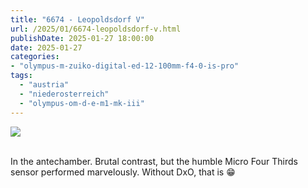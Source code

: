 ```yaml
---
title: "6674 - Leopoldsdorf V"
url: /2025/01/6674-leopoldsdorf-v.html
publishDate: 2025-01-27 18:00:00
date: 2025-01-27
categories:
- "olympus-m-zuiko-digital-ed-12-100mm-f4-0-is-pro"
tags:
  - "austria"
  - "niederosterreich"
  - "olympus-om-d-e-m1-mk-iii"
---
```

<div class="container">
<div class="center"><a target="_blank" href="https://d25zfm9zpd7gm5.cloudfront.net/1200x1200/2020/20200913_134928_lr.jpg"><img class="webfeedsFeaturedVisual" src="https://d25zfm9zpd7gm5.cloudfront.net/0600x0600/2020/20200913_134928_lr.jpg" /></a></div>
</div>
<br />

In the antechamber. Brutal contrast, but the humble Micro
Four Thirds sensor performed marvelously. Without DxO, that
is :grin:
